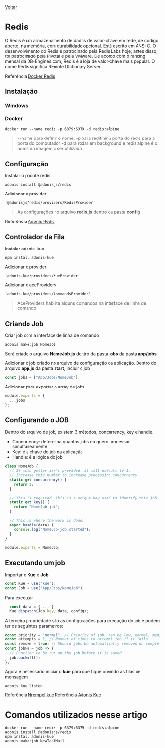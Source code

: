 [Voltar](/src/adonis/index.md)

# Redis

O Redis é um armazenamento de dados de valor-chave em rede, de código aberto, na memória, com durabilidade opcional. Está escrito em ANSI C. O desenvolvimento do Redis é patrocinado pela Redis Labs hoje; antes disso, foi patrocinado pela Pivotal e pela VMware. De acordo com o ranking mensal da DB-Engines.com, Redis é a loja de valor-chave mais popular. O nome Redis significa REmote DIctionary Server.

Referência [Docker Redis](https://hub.docker.com/_/redis)

## Instalação

### Windows

### Docker

```
docker run --name redis -p 6379:6379 -d redis:alpine
```

> --name para definir o nome, -p para redifinir a porta do redis para a porta do computador -d para rodar em background e redis:alpine é o nome da imagem a ser utilizada

## Configuração

Instalar o pacote redis

```
adonis install @adonisjs/redis
```

Adicionar o provider

```
'@adonisjs/redis/providers/RedisProvider'
```

> As configurações no arquivo **redis.js** dentro da pasta **config**

Referência [Adonis Redis](https://adonisjs.com/docs/4.0/redis)

## Controlador da Fila

Instalar adonis-kue

```
npm install adonis-kue
```

Adicionar o provider

```
'adonis-kue/providers/KueProvider'
```

Adicionar o aceProviders

```
'adonis-kue/providers/CommandsProvider'
```

> AceProviders habilita alguns comandos na interface de linha de comando

## Criando Job

Criar job com a interface de linha de comando

```
adonis make:job NomeJob
```

Será criado o arquivo **NomeJob.js** dentro da pasta **jobs** da pasta **app/jobs**

Adicionar o job criado no arquivo de configuração da aplicação.
Dentro do arquivo **app.js** da pasta **start**, incluir o job

```js
const jobs = ["App/Jobs/NomeJob"];
```

Adicionar para exportar o array de jobs

```js
module.exports = {
  ...jobs
};
```

## Configurando o JOB

Dentro do arquivo de job, existem 3 métodos, concurrency, key e handle.

- Concurrency: determina quantos jobs eu quero processar simultaneamente
- Key: é a chave do job na aplicação
- Handle: é a lógica do job

```js
class NomeJob {
  // If this getter isn't provided, it will default to 1.
  // Increase this number to increase processing concurrency.
  static get concurrency() {
    return 1;
  }

  // This is required. This is a unique key used to identify this job.
  static get key() {
    return "NomeJob-job";
  }

  // This is where the work is done.
  async handle(data) {
    console.log("NomeJob-job started");
  }
}

module.exports = NomeJob;
```

## Executando um job

Importar o **Kue** e **Job**

```js
const Kue = use("kue");
const Job = use("App/Jobs/NomeJob");
```

Para executar

```js
  const data = { ... }
  Kue.dispatch(Job.key, data, config);
```

A terceira propriedade são as configurações para execução do job e podem ter os seguintes parametros:

```js
const priority = "normal"; // Priority of job, can be low, normal, medium, high or critical
const attempts = 1; // Number of times to attempt job if it fails
const remove = true; // Should jobs be automatically removed on completion
const jobFn = job => {
  // Function to be run on the job before it is saved
  job.backoff();
};
```

Agora é necessario iniciar o **kue** para que fique ouvindo as filas de mensagem

```
adonis kue:listen
```

Referência [Nrempel kue](https://github.com/nrempel/adonis-kue)
Referência [Adonis Kue](https://www.npmjs.com/package/adonis-kue)

# Comandos utilizados nesse artigo

```
docker run --name redis -p 6379:6379 -d redis:alpine
adonis install @adonisjs/redis
npm install adonis-kue
adonis make:job NewTaskMail
```
